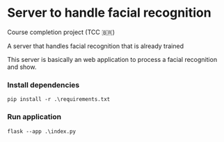 # Server to handle facial recognition

Course completion project (TCC 🇧🇷)

A server that handles facial recognition that is already trained

This server is basically an web application to process a facial recognition and show.


### Install dependencies
 `pip install -r .\requirements.txt`

### Run application
`flask --app .\index.py`